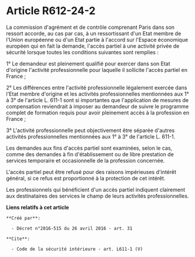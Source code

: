 # Article R612-24-2

La commission d'agrément et de contrôle comprenant Paris dans son ressort accorde, au cas par cas, à un ressortissant d'un
Etat membre de l'Union européenne ou d'un Etat partie à l'accord sur l'Espace économique européen qui en fait la demande,
l'accès partiel à une activité privée de sécurité lorsque toutes les conditions suivantes sont remplies : 

1° Le demandeur est pleinement qualifié pour exercer dans son Etat d'origine l'activité professionnelle pour laquelle il
sollicite l'accès partiel en France ; 

2° Les différences entre l'activité professionnelle légalement exercée dans l'Etat membre d'origine et les activités
professionnelles mentionnées aux 1° à 3° de l'article L. 611-1 sont si importantes que l'application de mesures de
compensation reviendrait à imposer au demandeur de suivre le programme complet de formation requis pour avoir pleinement
accès à la profession en France ; 

3° L'activité professionnelle peut objectivement être séparée d'autres activités professionnelles mentionnées aux 1° à 3° de
l'article L. 611-1. 

Les demandes aux fins d'accès partiel sont examinées, selon le cas, comme des demandes à fin d'établissement ou de libre
prestation de services temporaire et occasionnelle de la profession concernée. 

L'accès partiel peut être refusé pour des raisons impérieuses d'intérêt général, si ce refus est proportionné à la protection
de cet intérêt. 

Les professionnels qui bénéficient d'un accès partiel indiquent clairement aux destinataires des services le champ de leurs
activités professionnelles.

**Liens relatifs à cet article**

	**Créé par**:

	  - Décret n°2016-515 du 26 avril 2016 - art. 31

	**Cite**:

	  - Code de la sécurité intérieure - art. L611-1 (V)

